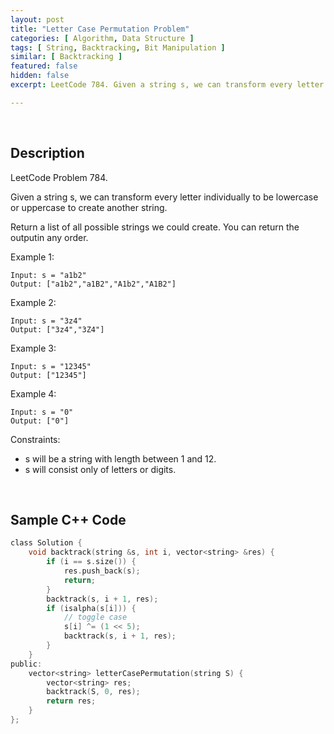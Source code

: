 ```yaml
---
layout: post
title: "Letter Case Permutation Problem"
categories: [ Algorithm, Data Structure ]
tags: [ String, Backtracking, Bit Manipulation ]
similar: [ Backtracking ]
featured: false
hidden: false
excerpt: LeetCode 784. Given a string s, we can transform every letter individually to be lowercase or uppercase to create another string.

---
```


<br />

## Description

LeetCode Problem 784.

Given a string s, we can transform every letter individually to be lowercase or uppercase to create another string.

Return a list of all possible strings we could create. You can return the outputin any order.

Example 1:
```
Input: s = "a1b2"
Output: ["a1b2","a1B2","A1b2","A1B2"]
```

Example 2:
```
Input: s = "3z4"
Output: ["3z4","3Z4"]
```

Example 3:
```
Input: s = "12345"
Output: ["12345"]
```

Example 4:
```
Input: s = "0"
Output: ["0"]
```

Constraints:
* s will be a string with length between 1 and 12.
* s will consist only of letters or digits.

<br />

## Sample C++ Code


```c
class Solution {
    void backtrack(string &s, int i, vector<string> &res) {
        if (i == s.size()) {
            res.push_back(s);
            return;
        }
        backtrack(s, i + 1, res);
        if (isalpha(s[i])) {
            // toggle case
            s[i] ^= (1 << 5);
            backtrack(s, i + 1, res);
        }
    }
public:
    vector<string> letterCasePermutation(string S) {
        vector<string> res;
        backtrack(S, 0, res);
        return res;
    }
};
```


